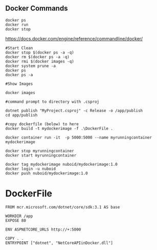 ## Docker Commands

    docker ps
    docker run
    docker stop

https://docs.docker.com/engine/reference/commandline/docker/


	#Start Clean		
	docker stop $(docker ps -a -q)
	docker rm $(docker ps -a -q)
	docker rmi $(docker images -q)
	docker system prune -a
	docker ps
	docker ps -a
	
	#Show Images
	
	docker images

	#command prompt to directory with .csproj
	
	dotnet publish "MyProject.csproj" -c Release -o /app/publish
	cd app/publish
	
	#copy dockerfile (below) to here	
	docker build -t mydockerimage -f .\DockerFile .

	docker container run -it  -p 5000:5000 --name myrunningcontainer mydockerimage

	docker stop myrunningcontainer 
	docker start myrunningcontainer 
		
	docker tag mydockerimage nuboid/mydockerimage:1.0
	docker login -u nuboid
	docker push nuboid/mydockerimage:1.0

# DockerFile
	FROM mcr.microsoft.com/dotnet/core/sdk:3.1 AS base

	WORKDIR /app
	EXPOSE 80

	ENV ASPNETCORE_URLS http://+:5000

	COPY . .
	ENTRYPOINT ["dotnet", "NetCoreAPIinDocker.dll"]

<!--stackedit_data:
eyJoaXN0b3J5IjpbNTI2MjIwNTQ5XX0=
-->